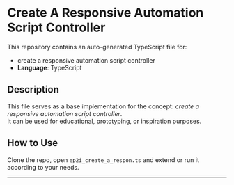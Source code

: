 # Create A Responsive Automation Script Controller

This repository contains an auto-generated TypeScript file for:

- create a responsive automation script controller
- **Language**: TypeScript

## Description

This file serves as a base implementation for the concept: *create a responsive automation script controller*.  
It can be used for educational, prototyping, or inspiration purposes.

## How to Use

Clone the repo, open `ep2i_create_a_respon.ts` and extend or run it according to your needs.

---


